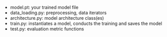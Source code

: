 - model.pt: your trained model file
- data_loading.py: preprocessing, data iterators
- architecture.py: model architecture class(es)
- train.py: instantiates a model, conducts the training and saves the model
- test.py: evaluation metric functions
